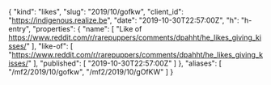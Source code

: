 {
  "kind": "likes",
  "slug": "2019/10/gofkw",
  "client_id": "https://indigenous.realize.be",
  "date": "2019-10-30T22:57:00Z",
  "h": "h-entry",
  "properties": {
    "name": [
      "Like of https://www.reddit.com/r/rarepuppers/comments/dpahht/he_likes_giving_kisses/"
    ],
    "like-of": [
      "https://www.reddit.com/r/rarepuppers/comments/dpahht/he_likes_giving_kisses/"
    ],
    "published": [
      "2019-10-30T22:57:00Z"
    ]
  },
  "aliases": [
    "/mf2/2019/10/gofkw",
    "/mf2/2019/10/gOfKW"
  ]
}
